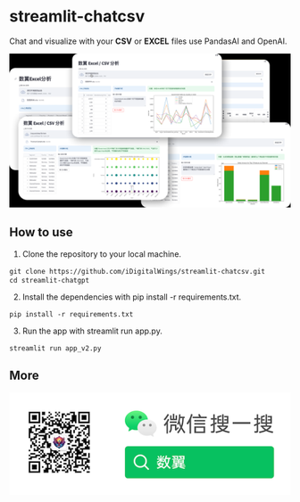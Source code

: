 # streamlit-chatcsv
Chat and visualize with your **CSV** or **EXCEL** files use PandasAI and OpenAI.

![](./assets/README/1694779692248.png)

## How to use

1. Clone the repository to your local machine.
```shell
git clone https://github.com/iDigitalWings/streamlit-chatcsv.git
cd streamlit-chatgpt
```
2. Install the dependencies with pip install -r requirements.txt.
```shell
pip install -r requirements.txt
```
3. Run the app with streamlit run app.py. 

```shell
streamlit run app_v2.py
```

## More

![](./assets/shuyi-white.png)



